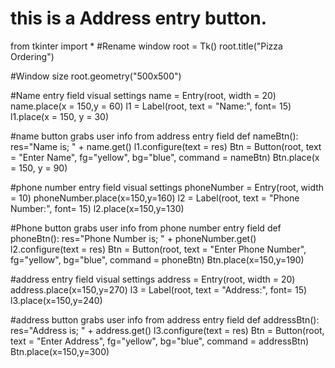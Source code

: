 



# this is a Address entry button.

from tkinter import *
#Rename window
root = Tk()
root.title("Pizza Ordering")

#Window size
root.geometry("500x500")

#Name entry field visual settings
name = Entry(root, width = 20)
name.place(x = 150,y = 60)
l1 = Label(root, text = "Name:", font= 15)
l1.place(x = 150, y = 30)

#name button grabs user info from address entry field
def nameBtn():
    res="Name is; " + name.get()
    l1.configure(text = res)
Btn = Button(root, text = "Enter Name", fg="yellow", bg="blue", command = nameBtn)
Btn.place(x = 150, y = 90)



#phone number entry field visual settings
phoneNumber = Entry(root, width = 10)
phoneNumber.place(x=150,y=160)
l2 = Label(root, text = "Phone Number:", font= 15)
l2.place(x=150,y=130)

#Phone button grabs user info from  phone number entry field
def phoneBtn():
    res="Phone Number is; " + phoneNumber.get()
    l2.configure(text = res)
Btn = Button(root, text = "Enter Phone Number", fg="yellow", bg="blue", command = phoneBtn)
Btn.place(x=150,y=190)

#address entry field visual settings
address = Entry(root, width = 20)
address.place(x=150,y=270)
l3 = Label(root, text = "Address:", font= 15)
l3.place(x=150,y=240)

#address button grabs user info from address entry field
def addressBtn():
    res="Address is; " + address.get()
    l3.configure(text = res)
Btn = Button(root, text = "Enter Address", fg="yellow", bg="blue", command = addressBtn)
Btn.place(x=150,y=300)




